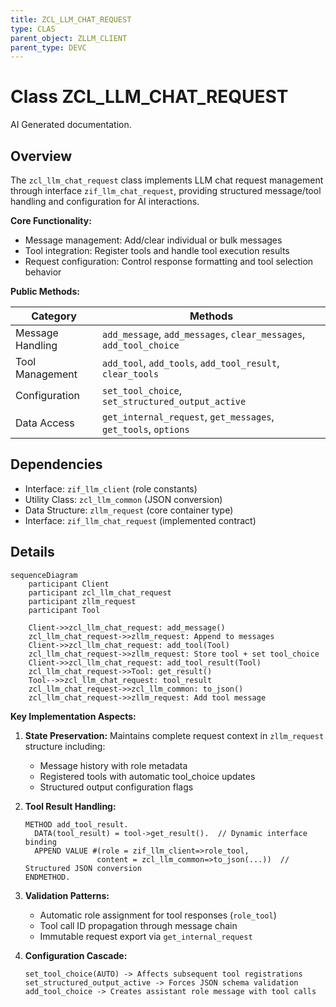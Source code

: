 ```yaml
---
title: ZCL_LLM_CHAT_REQUEST
type: CLAS
parent_object: ZLLM_CLIENT
parent_type: DEVC
---
```


# Class ZCL_LLM_CHAT_REQUEST

AI Generated documentation.

## Overview

The `zcl_llm_chat_request` class implements LLM chat request management through interface `zif_llm_chat_request`, providing structured message/tool handling and configuration for AI interactions.

**Core Functionality:**

- Message management: Add/clear individual or bulk messages
- Tool integration: Register tools and handle tool execution results
- Request configuration: Control response formatting and tool selection behavior

**Public Methods:**

| Category          | Methods                                                                 |
|-------------------|-------------------------------------------------------------------------|
| Message Handling  | `add_message`, `add_messages`, `clear_messages`, `add_tool_choice`      |
| Tool Management   | `add_tool`, `add_tools`, `add_tool_result`, `clear_tools`              |
| Configuration     | `set_tool_choice`, `set_structured_output_active`                      |
| Data Access       | `get_internal_request`, `get_messages`, `get_tools`, `options`         |

## Dependencies

- Interface: `zif_llm_client` (role constants)
- Utility Class: `zcl_llm_common` (JSON conversion)
- Data Structure: `zllm_request` (core container type)
- Interface: `zif_llm_chat_request` (implemented contract)

## Details

```mermaid
sequenceDiagram
    participant Client
    participant zcl_llm_chat_request
    participant zllm_request
    participant Tool
    
    Client->>zcl_llm_chat_request: add_message()
    zcl_llm_chat_request->>zllm_request: Append to messages
    Client->>zcl_llm_chat_request: add_tool(Tool)
    zcl_llm_chat_request->>zllm_request: Store tool + set tool_choice
    Client->>zcl_llm_chat_request: add_tool_result(Tool)
    zcl_llm_chat_request->>Tool: get_result()
    Tool-->>zcl_llm_chat_request: tool_result
    zcl_llm_chat_request->>zcl_llm_common: to_json()
    zcl_llm_chat_request->>zllm_request: Add tool message
```

**Key Implementation Aspects:**

1. **State Preservation:** Maintains complete request context in `zllm_request` structure including:
   - Message history with role metadata
   - Registered tools with automatic tool_choice updates
   - Structured output configuration flags

2. **Tool Result Handling:**

   ```abap
   METHOD add_tool_result.
     DATA(tool_result) = tool->get_result().  // Dynamic interface binding
     APPEND VALUE #(role = zif_llm_client=>role_tool,
                   content = zcl_llm_common=>to_json(...))  // Structured JSON conversion
   ENDMETHOD.
   ```

3. **Validation Patterns:**
   - Automatic role assignment for tool responses (`role_tool`)
   - Tool call ID propagation through message chain
   - Immutable request export via `get_internal_request`

4. **Configuration Cascade:**

   ```plaintext
   set_tool_choice(AUTO) -> Affects subsequent tool registrations
   set_structured_output_active -> Forces JSON schema validation
   add_tool_choice -> Creates assistant role message with tool calls
   ```
